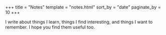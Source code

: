 +++
title = "Notes"
template = "notes.html"
sort_by = "date"
paginate_by = 10
+++

I write about things I learn, things I find interesting, and things I want to remember. I hope you find them useful too.
